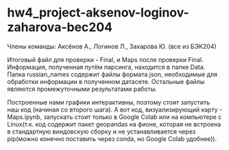 # hw4_project-aksenov-loginov-zaharova-bec204
Члены команды: Аксёнов А., Логинов Л., Захарова Ю. (все из БЭК204)

Итоговый файл для проверки - Final, и Maps после проверки Final. Информация, полученная путём парсинга, находится в папке Data.
Папка russian_names содержит файлы формата json, необходимые для обработки информации в полученном датасете. Остальные файлы являются промежуточными результатами работы.

Построенные нами графики интерактивны, поэтому стоит запустить наш код (начиная со второго шага). А вот код, визуализирующий карту - Maps.ipynb, запускать стоит только в Google Colab или на компьютере с Linux(т.к. код содержит пакет geopandas на фионе, которая не встроена в стандартную виндовскую сборку и не устанавливается через pip(можно конечно поставить через conda, но Google Colab удобнее)).

